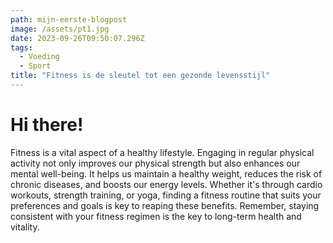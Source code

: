 ```yaml
---
path: mijn-eerste-blogpost
image: /assets/pt1.jpg
date: 2023-09-26T09:50:07.296Z
tags:
  - Voeding
  - Sport
title: "Fitness is de sleutel tot een gezonde levensstijl"
---
```

# **H﻿i there!**
Fitness is a vital aspect of a healthy lifestyle. Engaging in regular physical activity not only improves our physical strength but also enhances our mental well-being. It helps us maintain a healthy weight, reduces the risk of chronic diseases, and boosts our energy levels. Whether it's through cardio workouts, strength training, or yoga, finding a fitness routine that suits your preferences and goals is key to reaping these benefits. Remember, staying consistent with your fitness regimen is the key to long-term health and vitality.
